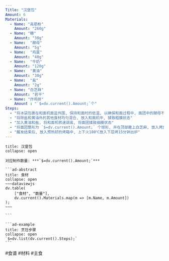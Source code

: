 ```yaml
---
Title: "汉堡包"
Amount: 6
Materials:
  - Name: "高筋粉"
    Amount: "260g"
  - Name: "糖"
    Amount: "30g"
  - Name:  "酵母"
    Amount: "5g"
  - Name:  "鸡蛋"
    Amount: "40g"
  - Name:  "牛奶"
    Amount: "120g"
  - Name:  "黄油"
    Amount: "30g"
  - Name:  "盐"
    Amount: "2g"
  - Name: "白芝麻"
    Amount: "若干"
  - Name: "炸鸡排"
    Amount : "`$=dv.current().Amount;`个"
Steps:
  - "将冰袋包裹在和面机面盆外围, 保持和面时的低温, 以确保和面过程中, 面团中的酵母不会开始发酵"
  - "将除盐和黄油外的其他食材均匀混合, 放入和面机中, 揉致粗膜状态"
  - "加入黄油和盐, 将和面机转速调高, 将面团揉致细膜状态"
  - "将面团整形为 `$=dv.current().Amount;` 个球形, 并在顶部撒上白芝麻, 放入烤盘中, 开始醒发"
  - "醒发结束后, 放入预热好的烤箱中, 上下火180℃放入下层烤15分钟出炉"
---
```

````ad-quote
title: 汉堡包
collapse: open

对应制作数量: ***`$=dv.current().Amount;`***

```ad-abstract
title: 食材
collapse: open
~~~dataviewjs
dv.table(
	["食材", "数量"],
	dv.current().Materials.map(m => [m.Name, m.Amount])
);
~~~

```

```ad-example
title: 烹饪步骤
collapse: open
`$=dv.list(dv.current().Steps);`
```

````

#食谱 #材料 #主食 